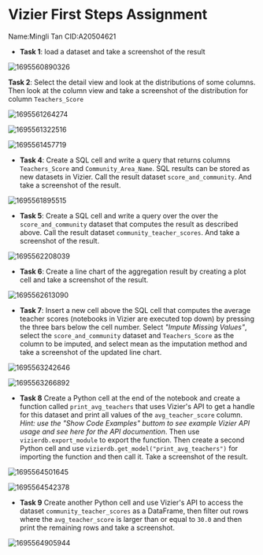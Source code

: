 # Vizier First Steps Assignment

Name:Mingli Tan                   CID:A20504621

- **Task 1**: load a dataset and take a screenshot of the result

![1695560890326](C:\Users\谭谭\AppData\Roaming\Typora\typora-user-images\1695560890326.png)

**Task 2**: Select the detail view and look at the distributions of some columns. Then look at the column view and take a screenshot of the distribution for column `Teachers_Score`

![1695561264274](C:\Users\谭谭\AppData\Roaming\Typora\typora-user-images\1695561264274.png)

![1695561322516](C:\Users\谭谭\AppData\Roaming\Typora\typora-user-images\1695561322516.png)

![1695561457719](C:\Users\谭谭\AppData\Roaming\Typora\typora-user-images\1695561457719.png)

- **Task 4**: Create a SQL cell and write a query that returns columns `Teachers_Score` and `Community_Area_Name`. SQL results can be stored as new datasets in Vizier. Call the result dataset `score_and_community`. And take a screenshot of the result.

![1695561895515](C:\Users\谭谭\AppData\Roaming\Typora\typora-user-images\1695561895515.png)

- **Task 5**: Create a SQL cell and write a query over the over the `score_and_community` dataset that computes the result as described above. Call the result dataset `community_teacher_scores`. And take a screenshot of the result.

![1695562208039](C:\Users\谭谭\AppData\Roaming\Typora\typora-user-images\1695562208039.png)

- **Task 6**: Create a line chart of the aggregation result by creating a plot cell and take a screenshot of the result.

![1695562613090](C:\Users\谭谭\AppData\Roaming\Typora\typora-user-images\1695562613090.png)

- **Task 7**: Insert a new cell above the SQL cell that computes the average teacher scores (notebooks in Vizier are executed top down) by pressing the three bars below the cell number. Select *"Impute Missing Values"*, select the `score_and_community` dataset and `Teachers_Score` as the column to be imputed, and select mean as the imputation method and take a screenshot of the updated line chart.

![1695563242646](C:\Users\谭谭\AppData\Roaming\Typora\typora-user-images\1695563242646.png)

![1695563266892](C:\Users\谭谭\AppData\Roaming\Typora\typora-user-images\1695563266892.png)

- **Task 8** Create a Python cell at the end of the notebook and create a function called `print_avg_teachers` that uses Vizier's API to get a handle for this dataset and print all values of the `avg_teacher_score` column. *Hint: use the "Show Code Examples" buttom to see example Vizier API usage and see here for the API documention*. Then use `vizierdb.export_module` to export the function. Then create a second Python cell and use `vizierdb.get_model("print_avg_teachers")` for importing the function and then call it. Take a screenshot of the result.

![1695564501645](C:\Users\谭谭\AppData\Roaming\Typora\typora-user-images\1695564501645.png)

![1695564542378](C:\Users\谭谭\AppData\Roaming\Typora\typora-user-images\1695564542378.png)

- **Task 9** Create another Python cell and use Vizier's API to access the dataset `community_teacher_scores` as a DataFrame, then filter out rows where the `avg_teacher_score` is larger than or equal to `30.0` and then print the remaining rows and take a screenshot.

![1695564905944](C:\Users\谭谭\AppData\Roaming\Typora\typora-user-images\1695564905944.png)